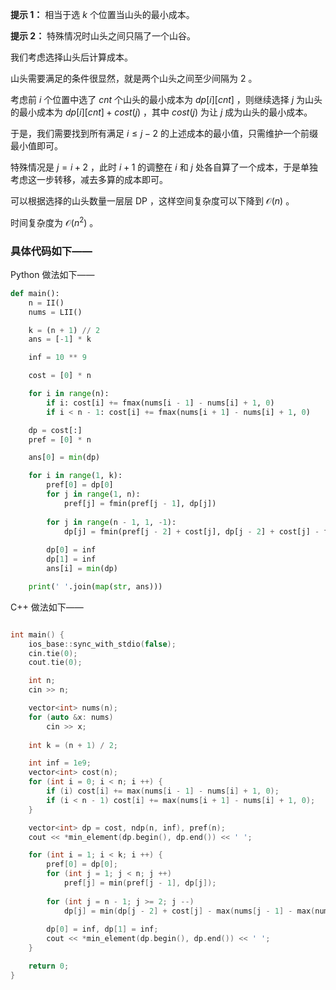 **提示 1：** 相当于选 $k$ 个位置当山头的最小成本。

**提示 2：** 特殊情况时山头之间只隔了一个山谷。

我们考虑选择山头后计算成本。

山头需要满足的条件很显然，就是两个山头之间至少间隔为 $2$ 。

考虑前 $i$ 个位置中选了 $cnt$ 个山头的最小成本为 $dp[i][cnt]$ ，则继续选择 $j$ 为山头的最小成本为 $dp[i][cnt]+cost(j)$ ，其中 $cost(j)$ 为让 $j$ 成为山头的最小成本。

于是，我们需要找到所有满足 $i\leq j-2$ 的上述成本的最小值，只需维护一个前缀最小值即可。

特殊情况是 $j=i+2$ ，此时 $i+1$ 的调整在 $i$ 和 $j$ 处各自算了一个成本，于是单独考虑这一步转移，减去多算的成本即可。

可以根据选择的山头数量一层层 DP ，这样空间复杂度可以下降到 $\mathcal{O}(n)$ 。

时间复杂度为 $\mathcal{O}(n^2)$ 。

### 具体代码如下——

Python 做法如下——

```Python []
def main():
    n = II()
    nums = LII()

    k = (n + 1) // 2
    ans = [-1] * k

    inf = 10 ** 9

    cost = [0] * n

    for i in range(n):
        if i: cost[i] += fmax(nums[i - 1] - nums[i] + 1, 0)
        if i < n - 1: cost[i] += fmax(nums[i + 1] - nums[i] + 1, 0)

    dp = cost[:]
    pref = [0] * n

    ans[0] = min(dp)

    for i in range(1, k):
        pref[0] = dp[0]
        for j in range(1, n):
            pref[j] = fmin(pref[j - 1], dp[j])
        
        for j in range(n - 1, 1, -1):
            dp[j] = fmin(pref[j - 2] + cost[j], dp[j - 2] + cost[j] - fmax(nums[j - 1] - fmax(nums[j], nums[j - 2]) + 1, 0))
        
        dp[0] = inf
        dp[1] = inf
        ans[i] = min(dp)

    print(' '.join(map(str, ans)))
```

C++ 做法如下——

```cpp []

int main() {
    ios_base::sync_with_stdio(false);
    cin.tie(0);
    cout.tie(0);

    int n;
    cin >> n;

    vector<int> nums(n);
    for (auto &x: nums)
        cin >> x;
    
    int k = (n + 1) / 2;

    int inf = 1e9;
    vector<int> cost(n);
    for (int i = 0; i < n; i ++) {
        if (i) cost[i] += max(nums[i - 1] - nums[i] + 1, 0);
        if (i < n - 1) cost[i] += max(nums[i + 1] - nums[i] + 1, 0);
    }

    vector<int> dp = cost, ndp(n, inf), pref(n);
    cout << *min_element(dp.begin(), dp.end()) << ' ';

    for (int i = 1; i < k; i ++) {
        pref[0] = dp[0];
        for (int j = 1; j < n; j ++) 
            pref[j] = min(pref[j - 1], dp[j]);
        
        for (int j = n - 1; j >= 2; j --)
            dp[j] = min(dp[j - 2] + cost[j] - max(nums[j - 1] - max(nums[j], nums[j - 2]) + 1, 0), pref[j - 2] + cost[j]);
        
        dp[0] = inf, dp[1] = inf;
        cout << *min_element(dp.begin(), dp.end()) << ' ';
    }

    return 0;
}
```
